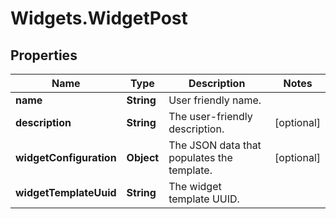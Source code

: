 # Widgets.WidgetPost

## Properties
Name | Type | Description | Notes
------------ | ------------- | ------------- | -------------
**name** | **String** | User friendly name. | 
**description** | **String** | The user-friendly description. | [optional] 
**widgetConfiguration** | **Object** | The JSON data that populates the template. | [optional] 
**widgetTemplateUuid** | **String** | The widget template UUID. | 
